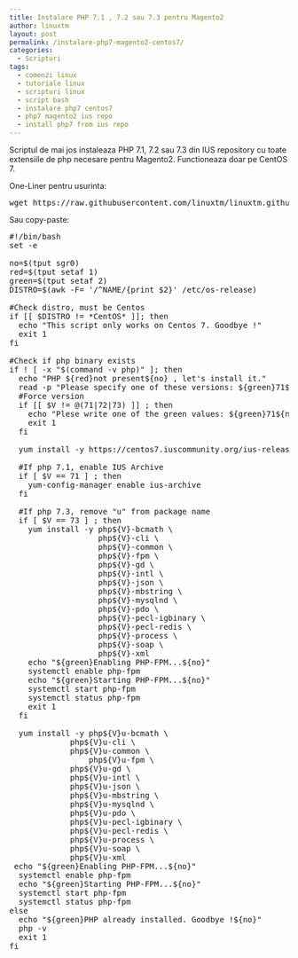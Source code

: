 ```yaml
---
title: Instalare PHP 7.1 , 7.2 sau 7.3 pentru Magento2
author: linuxtm
layout: post
permalink: /instalare-php7-magento2-centos7/
categories:
  - Scripturi
tags:
  - comenzi linux
  - tutoriale linux
  - scripturi linux
  - script bash
  - instalare php7 centos7
  - php7 magento2 ius repo
  - install php7 from ius repo
---
```


Scriptul de mai jos instaleaza PHP 7.1, 7.2 sau 7.3 din IUS repository cu toate extensiile de php necesare pentru Magento2.
Functioneaza doar pe CentOS 7.

One-Liner pentru usurinta:
<pre>
wget https://raw.githubusercontent.com/linuxtm/linuxtm.github.io/master/scripturi/installPhp7-Magento2.sh && chmod +x installPhp7-Magento2.sh && ./installPhp7-Magento2.sh
</pre>


Sau copy-paste:
<pre>
#!/bin/bash
set -e

no=$(tput sgr0)
red=$(tput setaf 1)
green=$(tput setaf 2)
DISTRO=$(awk -F= '/^NAME/{print $2}' /etc/os-release)

#Check distro, must be Centos
if [[ $DISTRO != *CentOS* ]]; then
  echo "This script only works on Centos 7. Goodbye !"
  exit 1
fi

#Check if php binary exists
if ! [ -x "$(command -v php)" ]; then
  echo "PHP ${red}not present${no} , let's install it."
  read -p "Please specify one of these versions: ${green}71${no} , ${green}72${no} or ${green}73${no} : " V
  #Force version
  if [[ $V != @(71|72|73) ]] ; then
    echo "Plese write one of the green values: ${green}71${no} / ${green}72${no} / ${green}73${no}"
    exit 1
  fi

  yum install -y https://centos7.iuscommunity.org/ius-release.rpm

  #If php 7.1, enable IUS Archive
  if [ $V == 71 ] ; then
    yum-config-manager enable ius-archive
  fi

  #If php 7.3, remove "u" from package name
  if [ $V == 73 ] ; then
    yum install -y php${V}-bcmath \
                   php${V}-cli \
                   php${V}-common \
                   php${V}-fpm \
                   php${V}-gd \
                   php${V}-intl \
                   php${V}-json \
                   php${V}-mbstring \
                   php${V}-mysqlnd \
                   php${V}-pdo \
                   php${V}-pecl-igbinary \
                   php${V}-pecl-redis \
                   php${V}-process \
                   php${V}-soap \
                   php${V}-xml
    echo "${green}Enabling PHP-FPM...${no}"
    systemctl enable php-fpm
    echo "${green}Starting PHP-FPM...${no}"
    systemctl start php-fpm
    systemctl status php-fpm
    exit 1
  fi

  yum install -y php${V}u-bcmath \
	         php${V}u-cli \
	         php${V}u-common \
    	         php${V}u-fpm \
	         php${V}u-gd \
	         php${V}u-intl \
	         php${V}u-json \
	         php${V}u-mbstring \
	         php${V}u-mysqlnd \
	         php${V}u-pdo \
	         php${V}u-pecl-igbinary \
	         php${V}u-pecl-redis \
	         php${V}u-process \
	         php${V}u-soap \
	         php${V}u-xml
 echo "${green}Enabling PHP-FPM...${no}"
  systemctl enable php-fpm
  echo "${green}Starting PHP-FPM...${no}"
  systemctl start php-fpm
  systemctl status php-fpm
else
  echo "${green}PHP already installed. Goodbye !${no}"
  php -v
  exit 1
fi
</pre>
